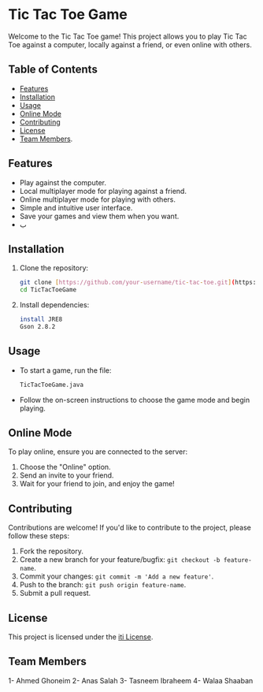 # Tic Tac Toe Game

Welcome to the Tic Tac Toe game! This project allows you to play Tic Tac Toe against a computer, locally against a friend, or even online with others.

## Table of Contents

- [Features](#features)
- [Installation](#installation)
- [Usage](#usage)
- [Online Mode](#online-mode)
- [Contributing](#contributing)
- [License](#license)
- [Team Members](#Team-Members). 

## Features

- Play against the computer.
- Local multiplayer mode for playing against a friend.
- Online multiplayer mode for playing with others.
- Simple and intuitive user interface.
- Save your games and view them when you want.
- ب
## Installation

1. Clone the repository:

    ```bash
    git clone [https://github.com/your-username/tic-tac-toe.git](https://github.com/wallashaban/TicTacToeGame.git)
    cd TicTacToeGame
    ```

2. Install dependencies:

    ```bash
    install JRE8
    Gson 2.8.2 
    ```

## Usage

- To start a game, run the file:

    ```bash
    TicTacToeGame.java
    ```

- Follow the on-screen instructions to choose the game mode and begin playing.

## Online Mode

To play online, ensure you are connected to the server:

1. Choose the "Online" option.
2. Send an invite to your friend.
3. Wait for your friend to join, and enjoy the game!

## Contributing

Contributions are welcome! If you'd like to contribute to the project, please follow these steps:

1. Fork the repository.
2. Create a new branch for your feature/bugfix: `git checkout -b feature-name`.
3. Commit your changes: `git commit -m 'Add a new feature'`.
4. Push to the branch: `git push origin feature-name`.
5. Submit a pull request.

## License

This project is licensed under the [iti License](JETS).

## Team Members

1- Ahmed Ghoneim
2- Anas Salah
3- Tasneem Ibraheem
4- Walaa Shaaban
